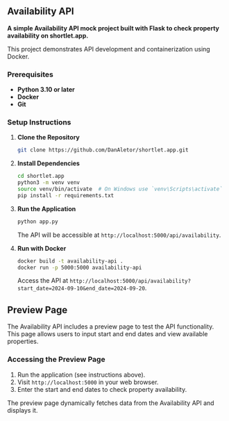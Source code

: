 ## Availability API

**A simple Availability API mock project built with Flask to check property availability on shortlet.app.**

This project demonstrates API development and containerization using Docker.

### Prerequisites

- **Python 3.10 or later**
- **Docker**
- **Git**

### Setup Instructions

1. **Clone the Repository**

   ```bash
   git clone https://github.com/DanAletor/shortlet.app.git
   ```

2. **Install Dependencies**

   ```bash
   cd shortlet.app
   python3 -m venv venv
   source venv/bin/activate  # On Windows use `venv\Scripts\activate`
   pip install -r requirements.txt
   ```

3. **Run the Application**

   ```bash
   python app.py
   ```

   The API will be accessible at `http://localhost:5000/api/availability`.

4. **Run with Docker**

   ```bash
   docker build -t availability-api .
   docker run -p 5000:5000 availability-api
   ```

   Access the API at `http://localhost:5000/api/availability?start_date=2024-09-10&end_date=2024-09-20`.

## Preview Page

The Availability API includes a preview page to test the API functionality. This page allows users to input start and end dates and view available properties.

### Accessing the Preview Page

1. Run the application (see instructions above).
2. Visit `http://localhost:5000` in your web browser.
3. Enter the start and end dates to check property availability.

The preview page dynamically fetches data from the Availability API and displays it.
